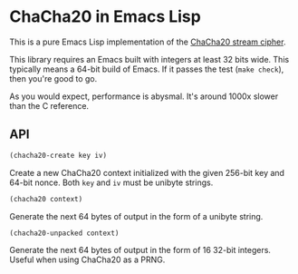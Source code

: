# ChaCha20 in Emacs Lisp

This is a pure Emacs Lisp implementation of the [ChaCha20 stream
cipher][chacha20].

This library requires an Emacs built with integers at least 32 bits
wide. This typically means a 64-bit build of Emacs. If it passes the
test (`make check`), then you're good to go.

As you would expect, performance is abysmal. It's around 1000x slower
than the C reference.

## API

```el
(chacha20-create key iv)
```

Create a new ChaCha20 context initialized with the given 256-bit key
and 64-bit nonce. Both `key` and `iv` must be unibyte strings.

```el
(chacha20 context)
```

Generate the next 64 bytes of output in the form of a unibyte string.

```el
(chacha20-unpacked context)
```

Generate the next 64 bytes of output in the form of 16 32-bit
integers. Useful when using ChaCha20 as a PRNG.


[chacha20]: https://en.wikipedia.org/wiki/Salsa20#ChaCha_variant
